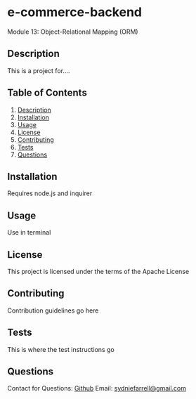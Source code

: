 # e-commerce-backend
Module 13: Object-Relational Mapping (ORM)

## Description
This is a project for....
## Table of Contents

1. [Description](#Description) 
2. [Installation](#Installation) 
3. [Usage](#usage) 
4. [License](#license) 
5. [Contributing](#contributing) 
6. [Tests](#tests) 
7. [Questions](#questions)

## Installation
Requires node.js and inquirer
## Usage
Use in terminal
## License
This project is licensed under the terms of the Apache License
## Contributing
Contribution guidelines go here
## Tests
This is where the test instructions go
## Questions
Contact for Questions: 
 [Github](https://github.com/syd9f) 
Email: sydniefarrell@gmail.com
